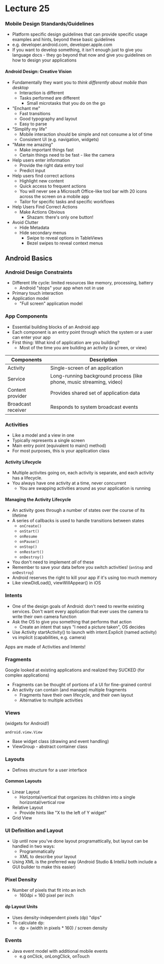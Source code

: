 # Lecture 25

### Mobile Design Standards/Guidelines

* Platform specific design guidelines that can provide specific usage examples and hints, beyond these basic guidelines
* e.g. developer.android.com, developer.apple.com
* If you want to develop something, it isn't enough just to give you language docs - they go beyond that now and give you guidelines on how to design your applications

#### Android Design: Creative Vision

* Fundamentally they want you to *think differently about mobile than desktop*
  * Interaction is different
  * Tasks performed are different
    * Small microtasks that you do on the go
* "Enchant me"
  * Fast transitions
  * Good typography and layout
  * Easy to parse
* "Simplify my life"
  * Mobile interaction should be simple and not consume a lot of time
  * Consistent UI (e.g. navigation, widgets)
* "Make me amazing"
  * Make important things fast
  * Certain things need to be fast - like the camera
* Help users enter information
  * Provide the right data entry tool
  * Predict input
* Help users find correct actions
  * Highlight new content
  * Quick access to frequent actions
  * You will never see a Microsoft Office-like tool bar with 20 icons across the screen on a mobile app
  * Tailor for specific tasks and specific workflows
* Help Users Find Correct Actions
  * Make Actions Obvious
    * Shazam: there's only one button!
* Avoid Clutter
  * Hide Metadata
  * Hide secondary menus
    * Swipe to reveal options in TableViews
    * Bezel swipes to reveal context menus

## Android Basics

### Android Design Constraints

* Different life cycle: limited resources like memory, processing, battery
  * Android "stops" your app when not in use
* Primary touch interaction
* Application model
  * "Full screen" application model

### App Components

* Essential building blocks of an Android app
* Each component is an entry point through which the system or a user can enter your app
* First thing: What kind of application are you building?
  * Most of the time you are building an activity (a screen, or view)

| **Components**     | **Description**                                              |
| ------------------ | ------------------------------------------------------------ |
| Activity           | Single-screen of an application                              |
| Service            | Long-running background process (like phone, music streaming, video) |
| Content provider   | Provides shared set of application data                      |
| Broadcast receiver | Responds to system broadcast events                          |

### Activities

* Like a model and a view in one
* Typically represents a single screen
* Main entry point (equivalent to main() method)
* For most purposes, this is your application class

#### Activity Lifecycle

* Multiple activites going on, each activity is separate, and each activity has a lifecycle.
* You always have one activity at a time, never concurrent
  * You are swapping activities around as your application is running

#### Managing the Activity Lifecycle

* An activity goes through a number of states over the course of its lifetime
* A series of callbacks is used to handle transitions between states
  * `onCreate()`
  * `onStart()`
  * `onResume`
  * `onPause()`
  * `onStop()`
  * `onRestart()`
  * `onDestroy()`
* You don't need to implement *all* of these
* Remember to save your data before you switch activities! (`onStop` and `onDestroy`)
* Android reserves the right to kill your app if it's using too much memory
* Like viewDidLoad(), viewWillAppear() in iOS

### Intents

* One of the design goals of Android: don't need to rewrite existing services. Don't want every application that ever uses the camera to write their own camera function
* Ask the OS to give you something that performs that action
  * Create an intent that says "I need a picture taken", OS decides
* Use Activity startActivity() to launch with intent.Explicit (named activity) vs implicit (capabilities, e.g. camera)

Apps are made of Activities and Intents!

### Fragments

Google looked at existing applications and realized they SUCKED (for complex applications)

* Fragments can be thought of portions of a UI for fine-grained control
* An activity can contain (and manage) multiple fragments
  * Fragments have their own lifecycle, and their own layout
  * Alternative to multiple activities

### Views

(widgets for Android!)

`android.view.View`

* Base widget class (drawing and event handling)
* ViewGroup - abstract container class

### Layouts

* Defines structure for a user interface

#### Common Layouts

* Linear Layout
  * Horizontal/vertical that organizes its children into a single horizontal/vertical row
* Relative Layout
  * Provide hints like "X to the left of Y widget"
* Grid View

### UI Definition and Layout

* Up until now you've done layout programattically, but layout can be handled in two ways:
  * Programmatically
  * XML to describe your layout
* Using XML is the preferred way (Android Studio & IntelliJ both include a GUI builder to make this easier)

### Pixel Density

* Number of pixels that fit into an inch 
  * 160dpi = 160 pixel per inch

#### dp Layout Units

* Uses density-independent pixels (dp) "dips"
* To calculate dp:
  * dp = (width in pixels * 160) / screen density

### Events

* Java event model with additional mobile events
  * e.g onClick, onLongClick, onTouch